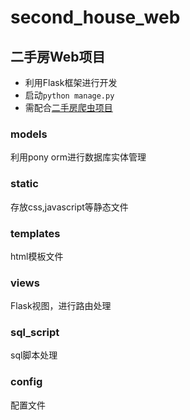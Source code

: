 # second_house_web 
## 二手房Web项目
- 利用Flask框架进行开发
- 启动`python manage.py`  
- 需配合[二手房爬虫项目](https://github.com/XuSheng11/second_house_crawler)
### models
利用pony orm进行数据库实体管理
### static
存放css,javascript等静态文件
### templates
html模板文件
### views
Flask视图，进行路由处理
### sql_script
sql脚本处理
### config
配置文件
